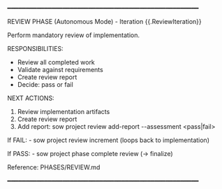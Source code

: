 ━━━━━━━━━━━━━━━━━━━━━━━━━━━━━━━━━━━━━━━━━━━━━━━━━━━━

REVIEW PHASE (Autonomous Mode) - Iteration {{.ReviewIteration}}

Perform mandatory review of implementation.

RESPONSIBILITIES:
  - Review all completed work
  - Validate against requirements
  - Create review report
  - Decide: pass or fail

NEXT ACTIONS:
  1. Review implementation artifacts
  2. Create review report
  3. Add report: sow project review add-report <path> --assessment <pass|fail>

  If FAIL:
    - sow project review increment (loops back to implementation)

  If PASS:
    - sow project phase complete review (→ finalize)

Reference: PHASES/REVIEW.md

━━━━━━━━━━━━━━━━━━━━━━━━━━━━━━━━━━━━━━━━━━━━━━━━━━━━
